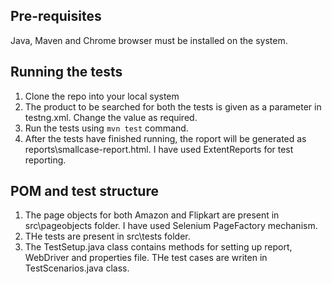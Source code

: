 ## Pre-requisites
Java, Maven and Chrome browser must be installed on the system.

## Running the tests
1. Clone the repo into your local system
2. The product to be searched for both the tests is given as a parameter in testng.xml. Change the value as required.
3. Run the tests using ```mvn test``` command.
4. After the tests have finished running, the roport will be generated as reports\smallcase-report.html. I have used ExtentReports for test reporting.

## POM and test structure
1. The page objects for both Amazon and Flipkart are present in src\pageobjects folder. I have used Selenium PageFactory mechanism.
2. THe tests are present in src\tests folder. 
3. The TestSetup.java class contains methods for setting up report, WebDriver and properties file. THe test cases are writen in TestScenarios.java class.
